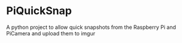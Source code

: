 PiQuickSnap
===========

A python project to allow quick snapshots from the Raspberry Pi and PiCamera and upload them to imgur
